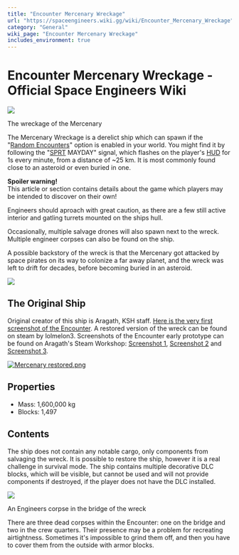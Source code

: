 ```yaml
---
title: "Encounter Mercenary Wreckage"
url: "https://spaceengineers.wiki.gg/wiki/Encounter_Mercenary_Wreckage"
category: "General"
wiki_page: "Encounter Mercenary Wreckage"
includes_environment: true
---
```


# Encounter Mercenary Wreckage - Official Space Engineers Wiki

[![](https://spaceengineers.wiki.gg/images/thumb/Mercanary.png/400px-Mercanary.png?9ced20)](https://spaceengineers.wiki.gg/wiki/File:Mercanary.png)

The wreckage of the Mercenary

The Mercenary Wreckage is a derelict ship which can spawn if the "[Random Encounters](https://spaceengineers.wiki.gg/wiki/Random_Encounters "Random Encounters")" option is enabled in your world. You might find it by following the "[SPRT](https://spaceengineers.wiki.gg/wiki/SPRT_Space_Pirates "SPRT Space Pirates") MAYDAY" signal, which flashes on the player's [HUD](https://spaceengineers.wiki.gg/wiki/HUD "HUD") for 1s every minute, from a distance of ~25 km. It is most commonly found close to an asteroid or even buried in one.

**Spoiler warning!**  
This article or section contains details about the game which players may be intended to discover on their own!

  
Engineers should aproach with great caution, as there are a few still active interior and gatling turrets mounted on the ships hull.

Occasionally, multiple salvage drones will also spawn next to the wreck. Multiple engineer corpses can also be found on the ship.

A possible backstory of the wreck is that the Mercenary got attacked by space pirates on its way to colonize a far away planet, and the wreck was left to drift for decades, before becoming buried in an asteroid.

[![](https://spaceengineers.wiki.gg/images/thumb/Mercanary_rear.png/320px-Mercanary_rear.png?f41ee7)](https://spaceengineers.wiki.gg/wiki/File:Mercanary_rear.png)

## The Original Ship

Original creator of this ship is Aragath, KSH staff. [Here is the very first screenshot of the Encounter](https://steamcommunity.com/sharedfiles/filedetails/?id=1239984959). A restored version of the wreck can be found on steam by lolmelon3. Screenshots of the Encounter early prototype can be found on Aragath's Steam Workshop: [Screenshot 1](https://steamcommunity.com/sharedfiles/filedetails/?id=647265375), [Screenshot 2](https://steamcommunity.com/sharedfiles/filedetails/?id=647262206) and [Screenshot 3](https://steamcommunity.com/sharedfiles/filedetails/?id=647262193).

[![Mercenary restored.png](https://spaceengineers.wiki.gg/images/thumb/Mercenary_restored.png/220px-Mercenary_restored.png?752ed3)](https://spaceengineers.wiki.gg/wiki/File:Mercenary_restored.png)

## Properties

*   Mass: 1,600,000 kg
*   Blocks: 1,497

## Contents

The ship does not contain any notable cargo, only components from salvaging the wreck. It is possible to restore the ship, however it is a real challenge in survival mode. The ship contains multiple decorative DLC blocks, which will be visible, but cannot be used and will not provide components if destroyed, if the player does not have the DLC installed.

[![](https://spaceengineers.wiki.gg/images/thumb/Bridge_mercenary.png/234px-Bridge_mercenary.png?ec21bb)](https://spaceengineers.wiki.gg/wiki/File:Bridge_mercenary.png)

An Engineers corpse in the bridge of the wreck

There are three dead corpses within the Encounter: one on the bridge and two in the crew quarters. Their presence may be a problem for recreating airtightness. Sometimes it's impossible to grind them off, and then you have to cover them from the outside with armor blocks.